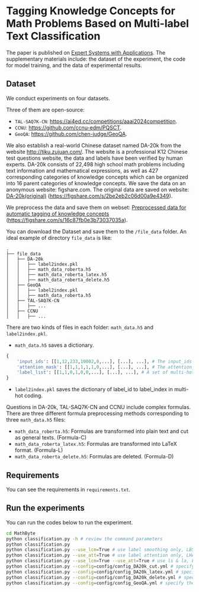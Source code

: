# Tagging Knowledge Concepts for Math Problems Based on Multi-label Text Classification
The paper is published on [Expert Systems with Applications](https://www.sciencedirect.com/science/article/abs/pii/S0957417424030999?via%3Dihub).
The supplementary materials include: the dataset of the experiment, the code for model training, 
and the data of experimental results.

## Dataset
We conduct experiments on four datasets. 

Three of them are open-source:
+ `TAL-SAQ7K-CN`: https://ai4ed.cc/competitions/aaai2024competition.
+ `CCNU`: https://github.com/ccnu-edm/PQSCT.
+ `GeoQA`: https://github.com/chen-judge/GeoQA.

We also establish a real-world Chinese dataset named DA-20k from the website http://tiku.zujuan.com/.
The website is a professional K12 Chinese test questions website, the data and labels have been verified by human experts. DA-20k consists of 22,498 high school math problems including text 
information and mathematical expressions, as well as 427 corresponding categories of knowledge concepts which can be 
organized into 16 parent categories of knowledge concepts. We save the data on an anonymous website: figshare.com.
The original data are saved on website: [DA-20k(original)](https://figshare.com/s/2be2eb2c06d00a9e4349) (https://figshare.com/s/2be2eb2c06d00a9e4349). 

We preprocess the data and save them on webset: [Preprocessed data for automatic tagging of knowledge concepts](https://figshare.com/s/16c87fb0e3b73037035a) (https://figshare.com/s/16c87fb0e3b73037035a).

You can download the Dataset and save them to the `/file_data` folder. An ideal example of directory `file_data` is like:

```text
.
├── file_data
│   ├── DA-20k
│   │   ├── label2index.pkl
│   │   ├── math_data_roberta.h5
│   │   ├── math_data_roberta_latex.h5
│   │   ├── math_data_roberta_delete.h5
│   ├── GeoQA
│   │   ├── label2index.pkl
│   │   ├── math_data_roberta.h5
│   ├── TAL-SAQ7K-CN
│   │   ├── ...
│   ├── CCNU
│   │   ├── ...
```

There are two kinds of files in each folder: `math_data.h5` and `label2index.pkl`.

+ `math_data.h5` saves a dictionary.
```Python
{
    'input_ids': [[1,12,233,10002,0,...], [...], ...], # The input_ids of questions, each item is a word_index sequence of the question, the sequence length is 150
    'attention_mask': [[1,1,1,1,1,0,...], [...], ...], # The attention_mask of questions
    'label_list': [[1,1,0,1,0,0,...], [...], ...], # A set of multi-hot coding, each item is the knowledge concepts corresponding to the question
}
```
+ `label2index.pkl` saves the dictionary of label_id to label_index in multi-hot coding.

Questions in DA-20k, TAL-SAQ7K-CN and CCNU include complex formulas. There are three different formula preprocessing methods corresponding to three `math_data.h5` files:

+ `math_data_roberta.h5`: Formulas are transformed into plain text and cut as general texts. (Formula-C)
+ `math_data_roberta_latex.h5`: Formulas are transformed into LaTeX format. (Formula-L)
+ `math_data_roberta_delete.h5`: Formulas are deleted. (Formula-D)

## Requirements
You can see the requirements in `requirements.txt`.

## Run the experiments

You can run the codes below to run the experiment.
```bash
cd MathByte
python classification.py -h # review the command parameters
python classification.py
python classification.py --use_lcm=True # use label smoothing only, LBS model
python classification.py --use_att=True # use label attention only, LHAB model
python classification.py --use_lcm=True --use_att=True # use ls & la, LHABS model
python classification.py --config=config/config_DA20k_cut.yml # specify the configuration file, DA-20k with Formula-C, can be replaced by TAL-SAQ7K-CN or CCNU
python classification.py --config=config/config_DA20k_latex.yml # specify the configuration file, DA-20k with Formula-L, can be replaced by TAL-SAQ7K-CN or CCNU
python classification.py --config=config/config_DA20k_delete.yml # specify the configuration file, DA-20k with Formula-D, can be replaced by TAL-SAQ7K-CN or CCNU
python classification.py --config=config/config_GeoQA.yml # specify the configuration file, GeoQA
```
